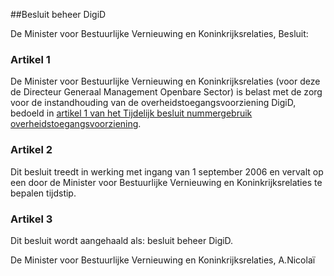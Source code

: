 <meta http-equiv='Content-Type' content='text/html; charset=utf-8' />

##Besluit beheer DigiD

De Minister voor Bestuurlijke Vernieuwing en Koninkrijksrelaties,  Besluit:    

### Artikel  1  

De Minister voor Bestuurlijke Vernieuwing en Koninkrijksrelaties (voor deze de Directeur Generaal Management Openbare Sector) is belast met de zorg voor de instandhouding van de overheidstoegangsvoorziening DigiD, bedoeld in [artikel 1 van het Tijdelijk besluit nummergebruik overheidstoegangsvoorziening](../../../../../AMvB/tijdelijk/besluit/nummergebruik/overheidstoegangsvoorziening/BWBR0017449/README.md).  

### Artikel  2  

Dit besluit treedt in werking met ingang van 1 september 2006 en vervalt op een door de Minister voor Bestuurlijke Vernieuwing en Koninkrijksrelaties te bepalen tijdstip.  

### Artikel  3  

Dit besluit wordt aangehaald als: besluit beheer DigiD.  

De 
Minister voor Bestuurlijke Vernieuwing en Koninkrijksrelaties, 
A.Nicolaï   
